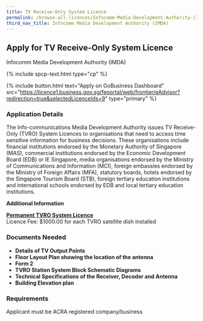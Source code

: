 ```yaml
---
title: TV Receive-Only System Licence
permalink: /browse-all-licences/Infocomm-Media-Development-Authority-(IMDA)/TV-Receive-Only-System-Licence
third_nav_title: Infocomm Media Development Authority (IMDA)
---
```


## Apply for TV Receive-Only System Licence

Infocomm Media Development Authority (IMDA)

{% include spcp-text.html type="cp" %}

{% include button.html text="Apply on GoBusiness Dashboard" src="https://licence1.business.gov.sg/feportal/web/frontier/eAdvisor?redirection=true&selectedLicenceIds=9" type="primary" %}

### Application Details

<p>The Info-communications Media Development Authority issues TV Receive-Only (TVRO) System Licences to organisations that need to access time sensitive information for business decisions. These organisations include financial institutions endorsed by the Monetary Authority of Singapore (MAS), commercial institutions endorsed by the Economic Development Board (EDB) or IE Singapore, media organisations endorsed by the Ministry of Communications and Information (MCI), foreign embassies endorsed by the Ministry of Foreign Affairs (MFA), statutory boards, hotels endorsed by the Singapore Tourism Board (STB), foreign tertiary education institutions and international schools endorsed by EDB and local tertiary education institutions.</p>

**Additional Information**

<p><strong><u>Permanent TVRO System Licence</u></strong><br />Licence Fee: $1000.00 for each TVRO satellite dish installed</p>

### Documents Needed

<ul>
 <li><strong>Details of TV Output Points</strong></li>
 <li><strong>Floor Layout Plan showing the location of the antenna</strong></li>
 <li><strong>Form 2</strong></li>
 <li><strong>TVRO Station System Block Schematic Diagrams</strong></li>
 <li><strong>Technical Specifications of the Receiver, Decoder and Antenna</strong></li>
 <li><strong>Building Elevation plan</strong></li>
 </ul>

### Requirements

Applicant must be ACRA registered company/business

